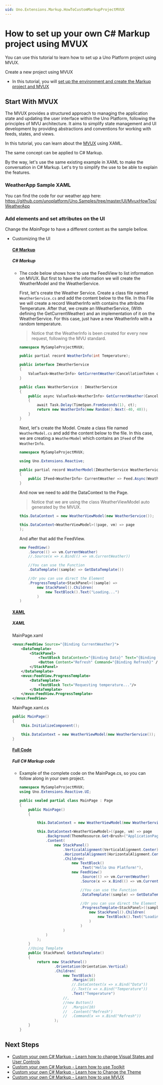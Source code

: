 ```yaml
---
uid: Uno.Extensions.Markup.HowToCustomMarkupProjectMVUX
---
```


# How to set up your own C# Markup project using MVUX

You can use this tutorial to learn how to set up a Uno Platform project using MVUX.

Create a new project using MVUX

- In this tutorial, you will [set up the environment and create the Markup project and MVUX](xref:Uno.Extensions.HowToMarkupMVUX)

## Start With MVUX

The MVUX provides a structured approach to managing the application state and updating the user interface within the Uno Platform, following the principles of MVU architecture.
It aims to simplify state management and UI development by providing abstractions and conventions for working with feeds, states, and views.

In this tutorial, you can learn about the [MVUX](xref:Uno.Extensions.Mvux.Overview) using XAML.

The same concept can be applied to C# Markup.

By the way, let's use the same existing example in XAML to make the conversation in C# Markup.
Let's try to simplify the use to be able to explain the features.

### WeatherApp Sample XAML

You can find the code for our weather app here: https://github.com/unoplatform/Uno.Samples/tree/master/UI/MvuxHowTos/WeatherApp

### Add elements and set attributes on the UI

Change the *MainPage* to have a different content as the sample bellow.

- Customizing the UI

  #### [**C# Markup**](#tab/cs)

  ##### C# Markup

  - The code below shows how to use the FeedView to list information on MVUX.
    But first to have the information we will create the WeatherModel and the WeatherService.

    First, let's create the Weather Service.
    Create a class file named `WeatherService.cs` and add the content below to the file.
    In this File we will create a record WeatherInfo with contains the attribute Temperature.
    After that, we create an IWeatherService, (With defining the GetCurrentWeather) and an implementation of it on the WeatherService.
    For this case, just have a new WeatherInfo with a random temperature.

    > Notice that the WeatherInfo is been created for every new request, following the MVU standard.

    ```csharp
    namespace MySampleProjectMVUX;

    public partial record WeatherInfo(int Temperature);

    public interface IWeatherService
    {
        ValueTask<WeatherInfo> GetCurrentWeather(CancellationToken ct);
    }

    public class WeatherService : IWeatherService
    {
        public async ValueTask<WeatherInfo> GetCurrentWeather(CancellationToken ct)
        {
            await Task.Delay(TimeSpan.FromSeconds(1), ct);
            return new WeatherInfo(new Random().Next(-40, 40));
        }
    }
    ```

    Next, let's create the Model.
    Create a class file named `WeatherModel.cs` and add the content below to the file.
    In this case, we are creating a `WeatherModel` which contains an `IFeed` of the `WeatherInfo`.

    ```csharp
    namespace MySampleProjectMVUX;

    using Uno.Extensions.Reactive;

    public partial record WeatherModel(IWeatherService WeatherService)
    {
        public IFeed<WeatherInfo> CurrentWeather => Feed.Async(WeatherService.GetCurrentWeather);
    }
    ```

    And now we need to add the DataContext to the Page.

    > Notice that we are using the class WeatherViewModel auto generated by the MVUX.

    ```csharp
    this.DataContext = new WeatherViewModel(new WeatherService());

    this.DataContext<WeatherViewModel>((page, vm) => page
    );

    ```

    And after that add the FeedView.

    ```csharp
    new FeedView()
        .Source(() => vm.CurrentWeather)
        //.Source(x => x.Bind(() => vm.CurrentWeather))

        //You can use the Function
        .DataTemplate((sample) => GetDataTemplate())

        //Or you can use direct the Element
        .ProgressTemplate<StackPanel>((sample) =>
            new StackPanel().Children(
                new TextBlock().Text("Loading...")
            )
    )
    ```

  #### [**XAML**](#tab/cli)

  ##### XAML

    MainPage.xaml

    ```xml
    <mvux:FeedView Source="{Binding CurrentWeather}">
        <DataTemplate>
            <StackPanel>
                <TextBlock DataContext="{Binding Data}" Text="{Binding Temperature}" />
                <Button Content="Refresh" Command="{Binding Refresh}" />
            </StackPanel>
        </DataTemplate>
        <mvux:FeedView.ProgressTemplate>
            <DataTemplate>
                <TextBlock Text="Requesting temperature..."/>
            </DataTemplate>
        </mvux:FeedView.ProgressTemplate>
    </mvux:FeedView>
    ```

    MainPage.xaml.cs

    ```csharp
    public MainPage()
    {
        this.InitializeComponent();

        this.DataContext = new WeatherViewModel(new WeatherService());
    }
    ```

  #### [**Full Code**](#tab/code)

  ##### Full C# Markup code

  - Example of the complete code on the MainPage.cs, so you can follow along in your own project.

    ```csharp
    namespace MySampleProjectMVUX;
    using Uno.Extensions.Reactive.UI;

    public sealed partial class MainPage : Page
    {
        public MainPage()
        {

            this.DataContext = new WeatherViewModel(new WeatherService());

            this.DataContext<WeatherViewModel>((page, vm) => page
                .Background(ThemeResource.Get<Brush>("ApplicationPageBackgroundThemeBrush"))
                .Content(
                    new StackPanel()
                        .VerticalAlignment(VerticalAlignment.Center)
                        .HorizontalAlignment(HorizontalAlignment.Center)
                        .Children(
                            new TextBlock()
                                .Text("Hello Uno Platform!"),
                            new FeedView()
                                .Source(() => vm.CurrentWeather)
                                .Source(x => x.Bind(() => vm.CurrentWeather))

                                //You can use the Function
                                .DataTemplate((sample) => GetDataTemplate())

                                //Or you can use direct the Element
                                .ProgressTemplate<StackPanel>((sample) =>
                                    new StackPanel().Children(
                                        new TextBlock().Text("Loading...")
                                    )
                                )
                        )
                )
            );
        }
        //Using Template
        public StackPanel GetDataTemplate()
        {
            return new StackPanel()
                    .Orientation(Orientation.Vertical)
                    .Children(
                        new TextBlock()
                            .Margin(10)
                            //.DataContext(x => x.Bind("Data"))
                            //.Text(x => x.Bind("Temperature"))
                            .Text("Temperature")
                        //,
                        //new Button()
                        //  .Margin(10)
                        //  .Content("Refresh")
                        //  .Command(x => x.Bind("Refresh"))
                    );
        }
    }

    ```

## Next Steps

- [Custom your own C# Markup - Learn how to change Visual States and User Controls](xref:Uno.Extensions.HowToCustomMarkupProjectVisualStates)
- [Custom your own C# Markup - Learn how to use Toolkit](xref:Uno.Extensions.HowToCustomMarkupProjectToolkit)
- [Custom your own C# Markup - Learn how to Change the Theme](xref:Uno.Extensions.HowToCustomMarkupProjectTheme)
- [Custom your own C# Markup - Learn how to use MVUX](xref:Uno.Extensions.HowToCustomMarkupProjectMVUX)

